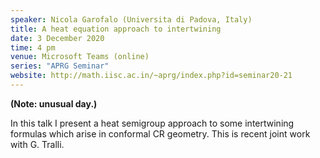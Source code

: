 ```yaml
---
speaker: Nicola Garofalo (Universita di Padova, Italy)
title: A heat equation approach to intertwining
date: 3 December 2020
time: 4 pm
venue: Microsoft Teams (online)
series: "APRG Seminar"
website: http://math.iisc.ac.in/~aprg/index.php?id=seminar20-21
---
```


**(Note: unusual day.)**

In this talk I present a heat semigroup approach to some intertwining formulas
which arise in conformal CR geometry. This is recent joint work with G. Tralli.
